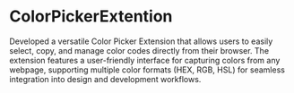 ﻿# ColorPickerExtention
Developed a versatile Color Picker Extension that allows users to easily select, copy, and manage color codes directly from their browser. The extension features a user-friendly interface for capturing colors from any webpage, supporting multiple color formats (HEX, RGB, HSL) for seamless integration into design and development workflows.

